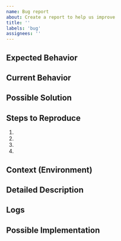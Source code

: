 ```yaml
---
name: Bug report
about: Create a report to help us improve
title: ''
labels: 'bug'
assignees: ''
---
```


<!--- Provide a general summary of the issue in the Title above -->

## Expected Behavior

<!--- Tell us what should happen -->

## Current Behavior

<!--- Tell us what happens instead of the expected behavior -->

## Possible Solution

<!--- Not obligatory, but suggest a fix/reason for the bug, -->

## Steps to Reproduce

<!--- Provide a link to a live example, or an unambiguous set of steps to -->
<!--- reproduce this bug. Include code to reproduce, if relevant -->

1.
2.
3.
4.

## Context (Environment)

<!--- How has this issue affected you? What are you trying to accomplish? -->
<!--- Providing context helps us come up with a solution that is most useful in the real world -->

<!--- Provide a general summary of the issue in the Title above -->

## Detailed Description

<!--- Provide a detailed description of the change or addition you are proposing -->
<!-- For example:
- Device: [e.g. iPhone6]
- OS: [e.g. iOS8.1]
- Browser [e.g. stock browser, safari]
- Version [e.g. 22] -->

## Logs

<!--- Obligatory if the bug occurred while running HOPR Chat, please attach to this issue the file named "log" or "log.txt" produced in your "hopr-chat" folder. -->

## Possible Implementation

<!--- Not obligatory, but suggest an idea for implementing addition or change -->
